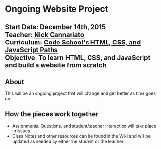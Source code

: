 # Ongoing Website Project
**Start Date**: December 14th, 2015  
**Teacher**: [Nick Cannariato](http://github.com/nickcannariato)  
**Curriculum**: [Code School's HTML, CSS, and JavaScript Paths](http://codeschool.com)  
**Objective**: To learn HTML, CSS, and JavaScript and build a website from scratch  
----

## About
This will be an ongoing project that will change and get better as time goes on. 

## How the pieces work together
- Assignments, Questions, and student/teacher interaction will take place in Issues 
- Class Notes and other resources can be found in the Wiki and will be updated as needed by either the student or the teacher.

